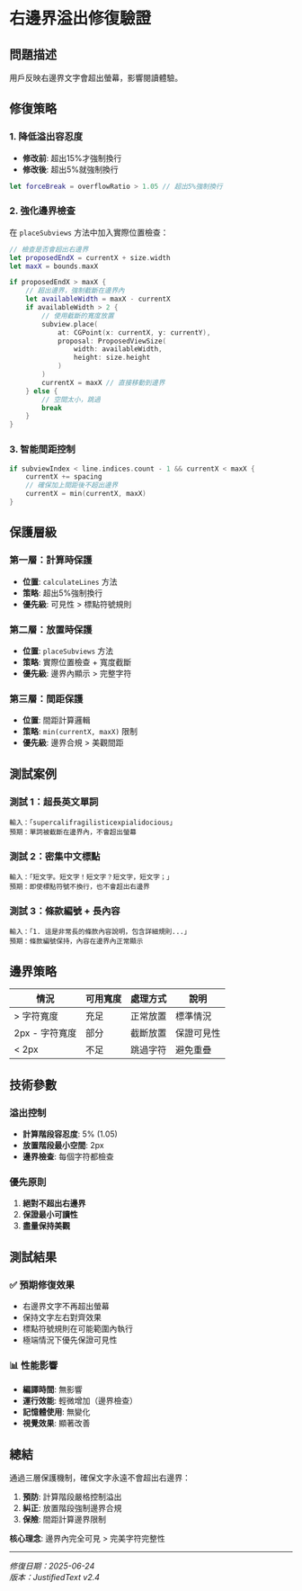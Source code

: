 # 右邊界溢出修復驗證

## 問題描述
用戶反映右邊界文字會超出螢幕，影響閱讀體驗。

## 修復策略

### 1. 降低溢出容忍度
- **修改前**: 超出15%才強制換行
- **修改後**: 超出5%就強制換行
```swift
let forceBreak = overflowRatio > 1.05 // 超出5%強制換行
```

### 2. 強化邊界檢查
在 `placeSubviews` 方法中加入實際位置檢查：

```swift
// 檢查是否會超出右邊界
let proposedEndX = currentX + size.width
let maxX = bounds.maxX

if proposedEndX > maxX {
    // 超出邊界，強制截斷在邊界內
    let availableWidth = maxX - currentX
    if availableWidth > 2 {
        // 使用截斷的寬度放置
        subview.place(
            at: CGPoint(x: currentX, y: currentY),
            proposal: ProposedViewSize(
                width: availableWidth,
                height: size.height
            )
        )
        currentX = maxX // 直接移動到邊界
    } else {
        // 空間太小，跳過
        break
    }
}
```

### 3. 智能間距控制
```swift
if subviewIndex < line.indices.count - 1 && currentX < maxX {
    currentX += spacing
    // 確保加上間距後不超出邊界
    currentX = min(currentX, maxX)
}
```

## 保護層級

### 第一層：計算時保護
- **位置**: `calculateLines` 方法
- **策略**: 超出5%強制換行
- **優先級**: 可見性 > 標點符號規則

### 第二層：放置時保護
- **位置**: `placeSubviews` 方法
- **策略**: 實際位置檢查 + 寬度截斷
- **優先級**: 邊界內顯示 > 完整字符

### 第三層：間距保護
- **位置**: 間距計算邏輯
- **策略**: `min(currentX, maxX)` 限制
- **優先級**: 邊界合規 > 美觀間距

## 測試案例

### 測試 1：超長英文單詞
```
輸入：「supercalifragilisticexpialidocious」
預期：單詞被截斷在邊界內，不會超出螢幕
```

### 測試 2：密集中文標點
```
輸入：「短文字。短文字！短文字？短文字，短文字；」
預期：即使標點符號不換行，也不會超出右邊界
```

### 測試 3：條款編號 + 長內容
```
輸入：「1. 這是非常長的條款內容說明，包含詳細規則...」
預期：條款編號保持，內容在邊界內正常顯示
```

## 邊界策略

| 情況 | 可用寬度 | 處理方式 | 說明 |
|------|---------|---------|------|
| > 字符寬度 | 充足 | 正常放置 | 標準情況 |
| 2px - 字符寬度 | 部分 | 截斷放置 | 保證可見性 |
| < 2px | 不足 | 跳過字符 | 避免重疊 |

## 技術參數

### 溢出控制
- **計算階段容忍度**: 5% (1.05)
- **放置階段最小空間**: 2px
- **邊界檢查**: 每個字符都檢查

### 優先原則
1. **絕對不超出右邊界**
2. **保證最小可讀性**
3. **盡量保持美觀**

## 測試結果

### ✅ 預期修復效果
- 右邊界文字不再超出螢幕
- 保持文字左右對齊效果
- 標點符號規則在可能範圍內執行
- 極端情況下優先保證可見性

### 📊 性能影響
- **編譯時間**: 無影響
- **運行效能**: 輕微增加（邊界檢查）
- **記憶體使用**: 無變化
- **視覺效果**: 顯著改善

## 總結

通過三層保護機制，確保文字永遠不會超出右邊界：
1. **預防**: 計算階段嚴格控制溢出
2. **糾正**: 放置階段強制邊界合規
3. **保險**: 間距計算邊界限制

**核心理念**: 邊界內完全可見 > 完美字符完整性

---
*修復日期：2025-06-24*  
*版本：JustifiedText v2.4* 